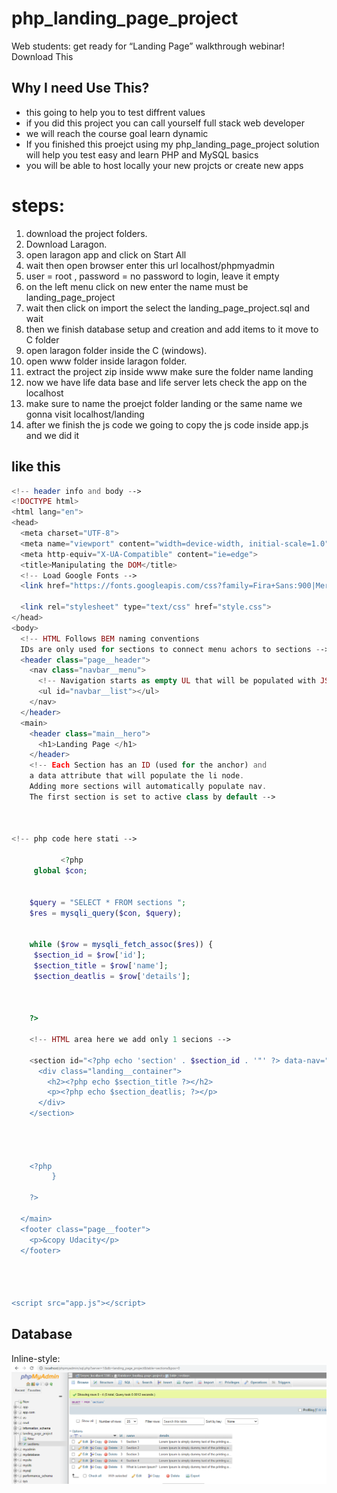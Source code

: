 # php_landing_page_project
Web students: get ready for “Landing Page” walkthrough webinar! Download This 


## Why I need Use This?

*  this going to help you to test diffrent values
*  if you did this project you can call yourself full stack web developer
*  we will reach the course goal learn dynamic 
*  If you finished this proejct using my php_landing_page_project solution will help you test easy and learn PHP and MySQL basics
*  you will be able to host locally your new projcts or create new apps

# steps:
1. download the project folders.
2. Download Laragon.
3. open laragon app and click on Start All
4. wait then open browser enter this url localhost/phpmyadmin
5. user = root , password =  no password to login, leave it empty
6. on the left menu click on new enter the name must be landing_page_project
7. wait then click on import the select the landing_page_project.sql and wait
8. then we finish database setup and creation and add items to it move to C folder
8. open laragon folder inside the C (windows).
9. open www folder inside laragon folder.
10. extract the project zip inside www make sure the folder name landing
11. now we have life data base and life server lets check the app on the localhost
12. make sure to name the proejct folder landing or the same name we gonna visit localhost/landing
13. after we finish the js code we going to copy the js code inside app.js and we did it



## like this

```php
<!-- header info and body -->
<!DOCTYPE html>
<html lang="en">
<head>
  <meta charset="UTF-8">
  <meta name="viewport" content="width=device-width, initial-scale=1.0">
  <meta http-equiv="X-UA-Compatible" content="ie=edge">
  <title>Manipulating the DOM</title>
  <!-- Load Google Fonts -->
  <link href="https://fonts.googleapis.com/css?family=Fira+Sans:900|Merriweather&display=swap" rel="stylesheet">  <!-- Load Styles -->

  <link rel="stylesheet" type="text/css" href="style.css">
</head>
<body>
  <!-- HTML Follows BEM naming conventions 
  IDs are only used for sections to connect menu achors to sections -->
  <header class="page__header">
    <nav class="navbar__menu">
      <!-- Navigation starts as empty UL that will be populated with JS -->
      <ul id="navbar__list"></ul>
    </nav>
  </header>
  <main>
    <header class="main__hero">
      <h1>Landing Page </h1>
    </header>
    <!-- Each Section has an ID (used for the anchor) and 
    a data attribute that will populate the li node.
    Adding more sections will automatically populate nav.
    The first section is set to active class by default -->
    

	 
<!-- php code here stati -->
	   
	       <?php 
	 global $con;
	 
	 
	$query = "SELECT * FROM sections ";
    $res = mysqli_query($con, $query);


    while ($row = mysqli_fetch_assoc($res)) {
	 $section_id = $row['id'];
	 $section_title = $row['name'];
	 $section_deatlis = $row['details'];


    
    ?>
    
    <!-- HTML area here we add only 1 secions -->
    
    <section id="<?php echo 'section' . $section_id . '"' ?> data-nav="Section 1" class="your-active-class">
      <div class="landing__container">
        <h2><?php echo $section_title ?></h2>
        <p><?php echo $section_deatlis; ?></p>
      </div>
    </section>
    
    
    
    
    <?php      
         }
    
    ?>
   
  </main>
  <footer class="page__footer">
    <p>&copy Udacity</p>
  </footer>
  

  

<script src="app.js"></script>
```


## Database

Inline-style: 
![alt text](project2.PNG "Logo Title Text 1")
